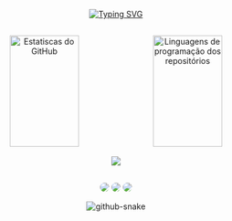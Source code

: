 <div align="center">

<a text-aling="center" href="https://git.io/typing-svg"><img src="https://readme-typing-svg.demolab.com?font=Pacifico&size=28&duration=3000&pause=1000&color=EDC5F8&center=true&vCenter=true&multiline=true&repeat=false&random=false&width=550&height=100&lines=++++++++++++%F0%9F%8C%BA+Hi%2C+welcome+to+my+profile!;+I'm+Adrielle+and+I'm+a+programming+student!" alt="Typing SVG" /></a>
</div>

##

<div align="center" > 
    <img width="49%" height="195px" src="https://github-readme-stats.vercel.app/api?username=Adri22K&show_icons=true&theme=dracula" alt="Estatiscas do GitHub"/>
    <img width="49%" height="195px" src="https://github-readme-stats.vercel.app/api/top-langs/?username=Adri22K&layout=compact&theme=dracula"  alt="Linguagens de programação dos repositórios"/>

</br>


<div> 
<p align="center">
  <a href="https://skillicons.dev">
    <img src="https://skillicons.dev/icons?i=github,c,html,css,java,js,mysql,php,postgres" />
  </a>
</p>
</div>

##


<div align="center"> 

<a href = "mailto:stollemberger35@gmail.com"> <img src="https://img.shields.io/badge/-Gmail-%23333?style=for-the-badge&logo=gmail&logoColor=white"  style="border-radius: 30px" target="_blank"></a>
<a href="https://discord.gg/9NtTgDS7" target="_blank"><img src="https://img.shields.io/badge/Discord-7289DA?style=for-the-badge&logo=discord&logoColor=white" style="border-radius: 30px" target="_blank"></a> 
<a href="https://www.instagram.com/a.stollemberger/" target="_blank"><img src="https://img.shields.io/badge/Instagram-E4405F?style=for-the-badge&logo=instagram&logoColor=white" style="border-radius: 30px" target="_blank"></a> 
 </div>

<picture>
  <source media="prefers-color-scheme: dark" srcset="github-snake-dark.svg" />
  <img alt="github-snake" src="github-snake-dark.svg" />
</picture>
